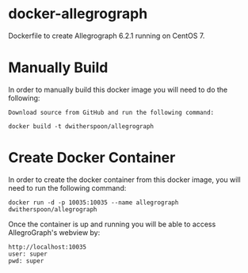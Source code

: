 # docker-allegrograph
Dockerfile to create Allegrograph 6.2.1 running on CentOS 7.

# Manually Build 
In order to manually build this docker image you will need to do the following:
```
Download source from GitHub and run the following command:

docker build -t dwitherspoon/allegrograph
```

# Create Docker Container
In order to create the docker container from this docker image, you will need to run the following command:
```
docker run -d -p 10035:10035 --name allegrograph dwitherspoon/allegrograph
```

Once the container is up and running you will be able to access AllegroGraph's webview by:
```
http://localhost:10035
user: super
pwd: super
```
